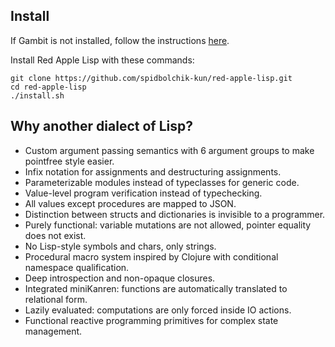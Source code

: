 Install
-----------------------------------------------------
If Gambit is not installed, follow the instructions [here](https://github.com/gambit/gambit).

Install Red Apple Lisp with these commands:

    git clone https://github.com/spidbolchik-kun/red-apple-lisp.git
    cd red-apple-lisp
    ./install.sh

Why another dialect of Lisp?
-------------------

* Custom argument passing semantics with 6 argument groups to make pointfree style easier.
* Infix notation for assignments and destructuring assignments.
* Parameterizable modules instead of typeclasses for generic code.
* Value-level program verification instead of typechecking.
* All values except procedures are mapped to JSON.
* Distinction between structs and dictionaries is invisible to a programmer.
* Purely functional: variable mutations are not allowed, pointer equality does not exist.
* No Lisp-style symbols and chars, only strings.
* Procedural macro system inspired by Clojure with conditional namespace qualification.
* Deep introspection and non-opaque closures.
* Integrated miniKanren: functions are automatically translated to relational form.
* Lazily evaluated: computations are only forced inside IO actions.
* Functional reactive programming primitives for complex state management.
